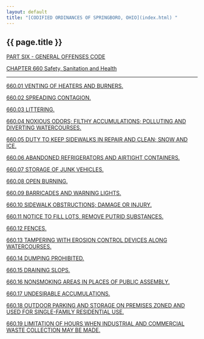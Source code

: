 ```yaml
---
layout: default 
title: "[CODIFIED ORDINANCES OF SPRINGBORO, OHIO](index.html) "
---
```


{{ page.title }}
----------------

[PART SIX - GENERAL OFFENSES CODE](28a2a412.html)

[CHAPTER 660 Safety, Sanitation and Health](353fa412.html)

---

[660.01 VENTING OF HEATERS AND BURNERS.](3564a412.html)

[660.02 SPREADING CONTAGION.](357ea412.html)

[660.03 LITTERING.](3589a412.html)

[660.04 NOXIOUS ODORS; FILTHY ACCUMULATIONS; POLLUTING AND DIVERTING
WATERCOURSES.](3591a412.html)

[660.05 DUTY TO KEEP SIDEWALKS IN REPAIR AND CLEAN; SNOW AND
ICE.](3597a412.html)

[660.06 ABANDONED REFRIGERATORS AND AIRTIGHT CONTAINERS.](35a2a412.html)

[660.07 STORAGE OF JUNK VEHICLES.](35a8a412.html)

[660.08 OPEN BURNING.](35bca412.html)

[660.09 BARRICADES AND WARNING LIGHTS.](35bfa412.html)

[660.10 SIDEWALK OBSTRUCTIONS; DAMAGE OR INJURY.](35c8a412.html)

[660.11 NOTICE TO FILL LOTS, REMOVE PUTRID SUBSTANCES.](35d5a412.html)

[660.12 FENCES.](35dba412.html)

[660.13 TAMPERING WITH EROSION CONTROL DEVICES ALONG
WATERCOURSES.](35e3a412.html)

[660.14 DUMPING PROHIBITED.](35e8a412.html)

[660.15 DRAINING SLOPS.](35eda412.html)

[660.16 NONSMOKING AREAS IN PLACES OF PUBLIC ASSEMBLY.](35f2a412.html)

[660.17 UNDESIRABLE ACCUMULATIONS.](3601a412.html)

[660.18 OUTDOOR PARKING AND STORAGE ON PREMISES ZONED AND USED FOR
SINGLE-FAMILY RESIDENTIAL USE.](3614a412.html)

[660.19 LIMITATION OF HOURS WHEN INDUSTRIAL AND COMMERCIAL WASTE
COLLECTION MAY BE MADE.](362ea412.html)
